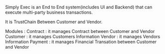 Simply Exec is an End to End system(includes UI and Backend) that can execute multi-party business transactions.

It is TrustChain Between Customer and Vendor.

Modules :
    Contract : it manages Contract between Customer and Vendor
    Customer : it manages Customers Information
    Vendor : it manages Vendors Information
    Payment : it manages Financial Transation between Customer and Vendor
    
